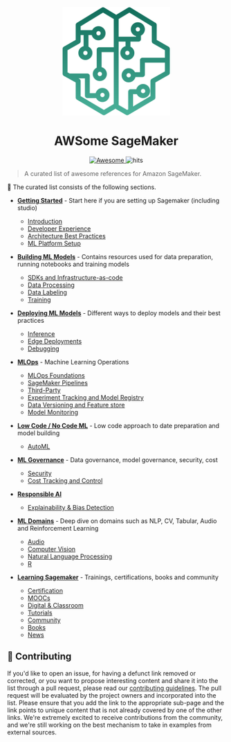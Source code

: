 <div align="center">
  <a href="https://aws.amazon.com/sagemaker/">
  <img width="250" height="250"  src="img/awesome-sagemaker-intro.svg" alt="SageMaker"></a>
</div>
<h1 align="center">
	AWSome SageMaker
</h1>
<div align="center">
  <a href="https://github.com/sindresorhus/awesome">
  <img src="https://awesome.re/badge.svg" alt="Awesome">
  </a>
  <img src="https://hits.seeyoufarm.com/api/count/incr/badge.svg?url=https%3A%2F%2Fgithub.com%2Fsofianhamiti%2Fawesome-sagemaker&count_bg=%23198ED5&title_bg=%23555555&icon=&icon_color=%23E7E7E7&title=hits&edge_flat=false" alt="hits">
</div>

> A curated list of awesome references for Amazon SageMaker.

:ledger: The curated list consists of the following sections.  

* [**Getting Started**](./getting_started.md)  - Start here if you are setting up Sagemaker (including studio)
  - [Introduction](./getting_started.md#introduction)
  - [Developer Experience](./getting_started.md#developer-experience)
  - [Architecture Best Practices](./getting_started.md#architecture-best-practices) 
  - [ML Platform Setup](./getting_started.md#ml-platform-setup)

* [**Building ML Models**](building_ml_models.md) - Contains resources used for data preparation, running notebooks and training models
  - [SDKs and Infrastructure-as-code](./building_ml_models.md#sdks--infrastructure-as-code)
  - [Data Processing](./building_ml_models.md#data-processing)     
  - [Data Labeling](./building_ml_models.md#data-labeling)
  - [Training](./building_ml_models.md#training)

* [**Deploying ML Models**](deploying_ml_models.md) - Different ways to deploy models and their best practices
  - [Inference](./deploying_ml_models.md#inference)
  - [Edge Deployments](./deploying_ml_models.md#edge-deployments)
  - [Debugging](./deploying_ml_models.md#debugging)  

* [**MLOps**](mlops.md) - Machine Learning Operations
  - [MLOps Foundations](./mlops.md#mlops-foundations)
  - [SageMaker Pipelines](./mlops.md#sagemaker-pipelines)
  - [Third-Party](./mlops.md#using-third-party) 
  - [Experiment Tracking and Model Registry](./mlops.md#experiment-tracking--model-registry)
  - [Data Versioning and Feature store](./mlops.md#data-versioning--feature-store)
  - [Model Monitoring](./mlops.md#model-monitoring)

* [**Low Code / No Code ML**](low_code_no_code_ml.md) - Low code approach to date preparation and model building
  - [AutoML](./low_code_no_code_ml.md#automl)

* [**ML Governance**](ml_governance.md) - Data governance, model governance, security, cost
  - [Security](./ml_governance.md#security)
  - [Cost Tracking and Control](./ml_governance.md#cost-tracking--control)

* [**Responsible AI**](responsible_ai.md)    
  - [Explainability & Bias Detection](./responsible_ai.md#explainability--bias-detection)

* [**ML Domains**](ml_domains.md) - Deep dive on domains such as NLP, CV, Tabular, Audio and Reinforcement Learning
  - [Audio](./ml_domains.md#audio)
  - [Computer Vision](./ml_domains.md#computer-vision)
  - [Natural Language Processing](./ml_domains.md#natural-language-processing)
  - [R](./ml_domains.md#r)

* [**Learning Sagemaker**](learning_sagemaker.md) - Trainings, certifications, books and community
  - [Certification](learning_sagemaker.md#certification)
  - [MOOCs](learning_sagemaker.md#moocs)
  - [Digital & Classroom](learning_sagemaker.md#digital--classroom)
  - [Tutorials](learning_sagemaker.md#tutorials)
  - [Community](learning_sagemaker.md#community)
  - [Books](learning_sagemaker.md#books)
  - [News](learning_sagemaker.md#news)

## :handshake: Contributing

If you'd like to open an issue, for having a defunct link removed or corrected, or you want to propose interesting content and share it into the list through a pull request, please read our [contributing guidelines](./CONTRIBUTING.md).
The pull request will be evaluated by the project owners and incorporated into the list. Please ensure that you add the link to the appropriate sub-page and the link points to unique content that is not already covered by one of the other links.
We're extremely excited to receive contributions from the community, and we're still working on the best mechanism to take in examples from external sources.